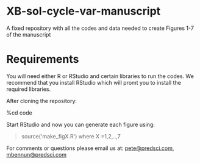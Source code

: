 # XB-sol-cycle-var-manuscript

A fixed repository with all the codes and data needed to create Figures 1-7 of the manuscript

# Requirements

You will need either R or RStudio and certain libraries to run the codes.  We recommend that you install RStudio
which will promt you to install the required libraries.

After cloning the repository:

%cd code

Start RStudio and now you can generate each figure using:

>source('make_figX.R') where X =1,2,..,7


For comments or questions please email us at: pete@predsci.com, mbennun@predsci.com 
